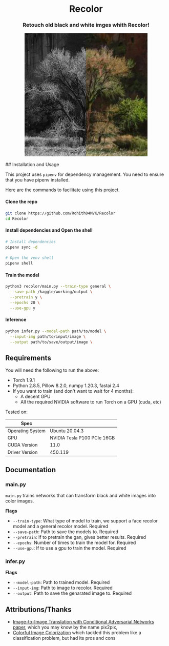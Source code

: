 <h1 align="center"> Recolor</h1>
<h3 align="center">Retouch old black and white imges whith Recolor!</h3>
<p align="center"><img src="images/index.jpg" /></p>
## Installation and Usage

This project uses `pipenv` for dependency management. You need to ensure that you have pipenv installed.

Here are the commands to facilitate using this project.

#### Clone the repo

```sh
git clone https://github.com/Rohith04MVK/Recolor
cd Recolor
```

#### Install dependencies and Open the shell

```sh
# Install dependencies
pipenv sync -d

# Open the venv shell
pipenv shell
```

#### Train the model

```sh
python3 recolor/main.py --train-type general \
  --save-path /kaggle/working/output \
  --pretrain y \
  --epochs 20 \
  --use-gpu y
```

#### Inference

```sh
python infer.py --model-path path/to/model \
  --input-img path/to/input/image \
  --output path/to/save/output/image \
```

## Requirements

You will need the following to run the above:

- Torch 1.9.1
- Python 2.8.5, Pillow 8.2.0, numpy 1.20.3, fastai 2.4
- If you want to train (and don't want to wait for 4 months):
  - A decent GPU
  - All the required NVIDIA software to run Torch on a GPU (cuda, etc)
 
 Tested on:
 
 | Spec                        |                                                             |
|-----------------------------|-------------------------------------------------------------|
| Operating System            | Ubuntu 20.04.3                                              |
| GPU                         | NVIDIA Tesla P100 PCIe 16GB                                 |
| CUDA Version                | 11.0                                                        |
| Driver Version              | 450.119                                                     |

## Documentation

### main.py

`main.py` trains networks that can transform black and white images into color images.

**Flags**

- `--train-type`: What type of model to train, we support a face recolor model and a general recolor model. Required
- `--save-path`: Path to save the models to. Required
- `--pretrain`: If to pretrain the gan, gives better results. Required
- `--epochs`: Number of times to train the model for. Required
- `--use-gpu`: If to use a gpu to train the model. Required

### infer.py

**Flags**

- `--model-path`: Path to trained model. Required
- `--input-img`: Path to image to recolor. Required
- `--output`: Path to save the genarated image to. Required

## Attributions/Thanks

- [Image-to-Image Translation with Conditional Adversarial Networks paper](https://arxiv.org/abs/1611.07004), which you may know by the name pix2pix,
- [Colorful Image Colorization](https://arxiv.org/abs/1603.08511) which tackled this problem like a classification problem, but had its pros and cons 
